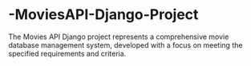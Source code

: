 # -MoviesAPI-Django-Project
The Movies API Django project represents a comprehensive movie database management system, developed with a focus on meeting the specified requirements and criteria.
